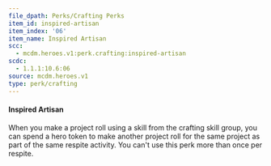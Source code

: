 ```yaml
---
file_dpath: Perks/Crafting Perks
item_id: inspired-artisan
item_index: '06'
item_name: Inspired Artisan
scc:
  - mcdm.heroes.v1:perk.crafting:inspired-artisan
scdc:
  - 1.1.1:10.6:06
source: mcdm.heroes.v1
type: perk/crafting
---
```


#### Inspired Artisan

When you make a project roll using a skill from the crafting skill group, you can spend a hero token to make another project roll for the same project as part of the same respite activity. You can't use this perk more than once per respite.
